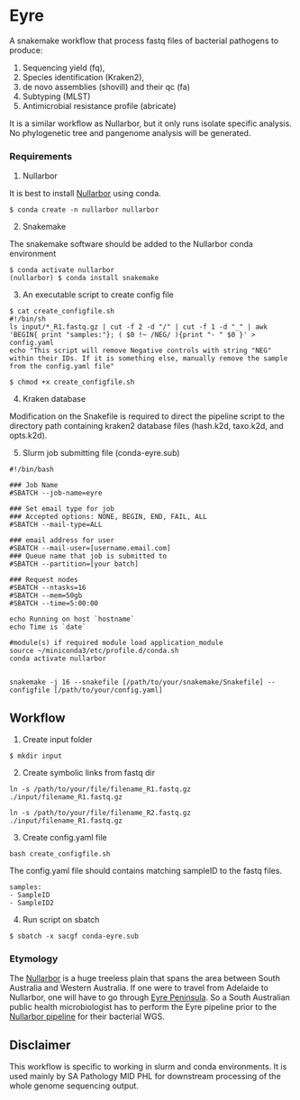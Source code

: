 # Eyre
A snakemake workflow that process fastq files of bacterial pathogens to produce:
1. Sequencing yield (fq), 
2. Species identification (Kraken2), 
3. de novo assemblies (shovill) and their qc (fa)
4. Subtyping (MLST)
5. Antimicrobial resistance profile (abricate)


It is a similar workflow as Nullarbor, but it only runs isolate specific analysis. No phylogenetic tree and pangenome analysis will be generated.

### Requirements
1. Nullarbor 

It is best to install [Nullarbor](https://github.com/tseemann/nullarbor) using conda. 

```
$ conda create -n nullarbor nullarbor
```

2. Snakemake 

The snakemake software should be added to the Nullarbor conda environment
```
$ conda activate nullarbor
(nullarbor) $ conda install snakemake
```

3. An executable script to create config file

```
$ cat create_configfile.sh
#!/bin/sh
ls input/*_R1.fastq.gz | cut -f 2 -d "/" | cut -f 1 -d "_" | awk 'BEGIN{ print "samples:"}; ( $0 !~ /NEG/ ){print "- " $0 }' > config.yaml
echo "This script will remove Negative controls with string "NEG" within their IDs. If it is something else, manually remove the sample from the config.yaml file"

$ chmod +x create_configfile.sh
```

4. Kraken database

Modification on the Snakefile is required to direct the pipeline script to the directory path containing kraken2 database files (hash.k2d, taxo.k2d, and opts.k2d).

5. Slurm job submitting file (conda-eyre.sub)

```
#!/bin/bash

### Job Name
#SBATCH --job-name=eyre

### Set email type for job
### Accepted options: NONE, BEGIN, END, FAIL, ALL
#SBATCH --mail-type=ALL

### email address for user
#SBATCH --mail-user=[username.email.com]
### Queue name that job is submitted to
#SBATCH --partition=[your batch]

### Request nodes
#SBATCH --ntasks=16
#SBATCH --mem=50gb
#SBATCH --time=5:00:00

echo Running on host `hostname`
echo Time is `date`

#module(s) if required module load application_module
source ~/miniconda3/etc/profile.d/conda.sh
conda activate nullarbor


snakemake -j 16 --snakefile [/path/to/your/snakemake/Snakefile] --configfile [/path/to/your/config.yaml]
```

## Workflow

1. Create input folder
```
$ mkdir input
```
2. Create symbolic links from fastq dir
```
ln -s /path/to/your/file/filename_R1.fastq.gz ./input/filename_R1.fastq.gz

ln -s /path/to/your/file/filename_R2.fastq.gz ./input/filename_R1.fastq.gz
```

3. Create config.yaml file
```
bash create_configfile.sh
```

The config.yaml file should contains matching sampleID to the fastq files.

```
samples:
- SampleID
- SampleID2
```

4. Run script on sbatch

```
$ sbatch -x sacgf conda-eyre.sub
```

### Etymology

The [Nullarbor](https://en.wikipedia.org/wiki/Nullarbor_Plain) is a huge treeless plain that spans the area between South Australia and Western Australia. If one were to travel from Adelaide to Nullarbor, one will have to go through [Eyre Peninsula](https://en.wikipedia.org/wiki/Eyre_Peninsula). So a South Australian public health microbiologist has to perform the Eyre pipeline prior to the [Nullarbor pipeline](https://github.com/tseemann/nullarbor) for their bacterial WGS. 

## Disclaimer
This workflow is specific to working in slurm and conda environments. It is used mainly by SA Pathology MID PHL for downstream processing of the whole genome sequencing output.
